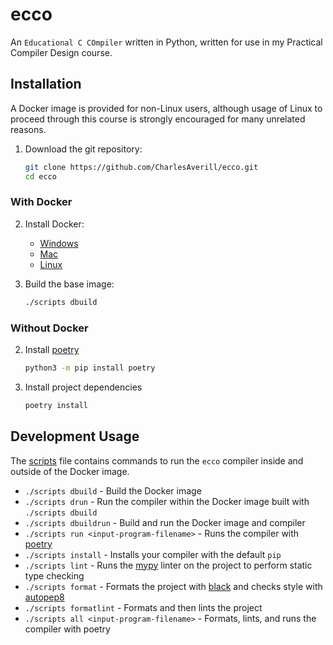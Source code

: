 # ecco
An `Educational C COmpiler` written in Python, written for use in my Practical Compiler Design course.

## Installation

A Docker image is provided for non-Linux users, although usage of Linux to proceed through this course is strongly encouraged for many unrelated reasons.

1. Download the git repository:
    ```bash
    git clone https://github.com/CharlesAverill/ecco.git
    cd ecco
    ```
### With Docker

2. Install Docker:
    - [Windows](https://docs.docker.com/docker-for-windows/install/)
    - [Mac](https://docs.docker.com/docker-for-mac/install/)
    - [Linux](https://docs.docker.com/install/linux/docker-ce/ubuntu/)

3. Build the base image:
    ```bash
    ./scripts dbuild
    ```

### Without Docker

2. Install [poetry](https://python-poetry.org/)
    ```bash
    python3 -m pip install poetry
    ```

3. Install project dependencies
    ```bash
    poetry install
    ```

## Development Usage

The [scripts](./scripts) file contains commands to run the `ecco` compiler inside and outside of the Docker image.

- `./scripts dbuild` - Build the Docker image
- `./scripts drun` - Run the compiler within the Docker image built with `./scripts dbuild`
- `./scripts dbuildrun` - Build and run the Docker image and compiler
- `./scripts run <input-program-filename>` - Runs the compiler with [poetry](https://python-poetry.org/)
- `./scripts install` - Installs your compiler with the default `pip` 
- `./scripts lint` - Runs the [mypy](https://pypi.org/mypy) linter on the project to perform static type checking
- `./scripts format` - Formats the project with [black](https://pypi.org/black) and checks style with [autopep8](https://pypi.org/autopep8)
- `./scripts formatlint` - Formats and then lints the project
- `./scripts all <input-program-filename>` - Formats, lints, and runs the compiler with poetry

